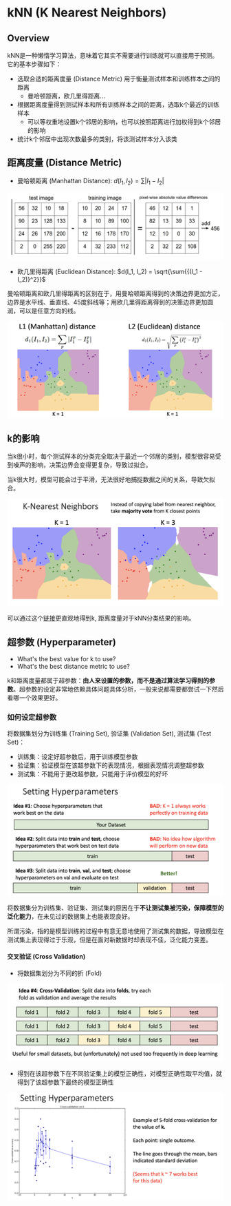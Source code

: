 # kNN (K Nearest Neighbors)

## Overview

kNN是一种懒惰学习算法，意味着它其实不需要进行训练就可以直接用于预测。它的基本步骤如下：

- 选取合适的距离度量 (Distance Metric) 用于衡量测试样本和训练样本之间的距离
  - 曼哈顿距离，欧几里得距离...
- 根据距离度量得到测试样本和所有训练样本之间的距离，选取k个最近的训练样本
  - 可以等权重地设置k个邻居的影响，也可以按照距离进行加权得到k个邻居的影响
- 统计k个邻居中出现次数最多的类别，将该测试样本分入该类

## 距离度量 (Distance Metric) 

- 曼哈顿距离 (Manhattan Distance): $d(I_1, I_2) = \sum{|I_1 - I_2|}$

![manhattan](Images/manhattan.png)

- 欧几里得距离 (Euclidean Distance): $d(I_1, I_2) = \sqrt{\sum{{(I_1 - I_2)}^2}}$

曼哈顿距离和欧几里得距离的区别在于，用曼哈顿距离得到的决策边界更加方正，边界是水平线、垂直线、45度斜线等；用欧几里得距离得到的决策边界更加圆润，可以是任意方向的线。

![distance](Images/distance.png)

## k的影响

当k很小时，每个测试样本的分类完全取决于最近一个邻居的类别，模型很容易受到噪声的影响，决策边界会变得更复杂，导致过拟合。

当k很大时，模型可能会过于平滑，无法很好地捕捉数据之间的关系，导致欠拟合。

![k](Images/k.png)

可以通过这个[链接](http://vision.stanford.edu/teaching/cs231n-demos/knn/)更直观地得到k, 距离度量对于kNN分类结果的影响。

## 超参数 (Hyperparameter)

- What's the best value for k to use?
- What's the best distance metric to use?

k和距离度量都属于超参数：**由人来设置的参数，而不是通过算法学习得到的参数**。超参数的设定非常地依赖具体问题具体分析，一般来说都需要都尝试一下然后看哪一个效果更好。

### 如何设定超参数

将数据集划分为训练集 (Training Set), 验证集 (Validation Set), 测试集 (Test Set)：

- 训练集：设定好超参数后，用于训练模型参数
- 验证集：验证模型在该超参数下的表现情况，根据表现情况调整超参数
- 测试集：不能用于更改超参数，只能用于评价模型的好坏

![dataset](Images/dataset.png)

将数据集分为训练集、验证集、测试集的原因在于**不让测试集被污染，保障模型的泛化能力**，在未见过的数据集上也能表现良好。

所谓污染，指的是模型训练的过程中有意无意地使用了测试集的数据，导致模型在测试集上表现得过于乐观，但是在面对新数据时却表现不佳，泛化能力变差。

#### 交叉验证 (Cross Validation)

- 将数据集划分为不同的折 (Fold)

![cross-validation](Images/cross-validation.png)

- 得到在该超参数下在不同验证集上的模型正确性，对模型正确性取平均值，就得到了该超参数下最终的模型正确性

![performance](Images/performance.png)
